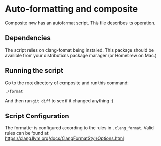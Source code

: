 Auto-formatting and composite
=============================
Composite now has an autoformat script. This file describes its operation.

Dependencies
------------
The script relies on clang-format being installed. This package should be
availible from your distributions package manager (or Homebrew on Mac.)


Running the script
------------------
Go to the root directory of composite and run this command:
```
./format
```
And then run `git diff` to see if it changed anything :)


Script Configuration
--------------------
The formatter is configured according to the rules in `.clang_format`.
Valid rules can be found at:
https://clang.llvm.org/docs/ClangFormatStyleOptions.html
